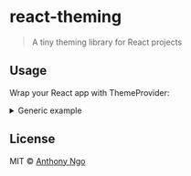 # react-theming

> A tiny theming library for React projects

## Usage

Wrap your React app with ThemeProvider:

<details>
<summary>Generic example</summary>
```js
import React, { Component } from "react"
import ThemeProvider "..."

export default class extends Component {
  render() {
    return (
      <ThemeProvider theme={{
        ...
      }}>
        <App/>
      </ThemeProvider>
    )
  }
}```

</details>

## License

MIT © [Anthony Ngo](http://anthonyngo.me)
